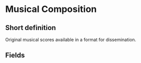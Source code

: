 # Musical Composition
## Short definition
Original musical scores available in a format for dissemination.
## Fields
